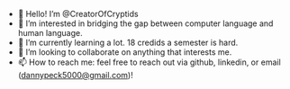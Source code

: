 - 👋 Hello! I’m @CreatorOfCryptids
- 👀 I’m interested in bridging the gap between computer language and human language.
- 🌱 I’m currently learning a lot. 18 credids a semester is hard.
- 💞️ I’m looking to collaborate on anything that interests me.
- 📫 How to reach me: feel free to reach out via github, linkedin, or email (dannypeck5000@gmail.com)!

<!---
CreatorOfCryptids/CreatorOfCryptids is a ✨ special ✨ repository because its `README.md` (this file) appears on your GitHub profile.
You can click the Preview link to take a look at your changes.
--->
